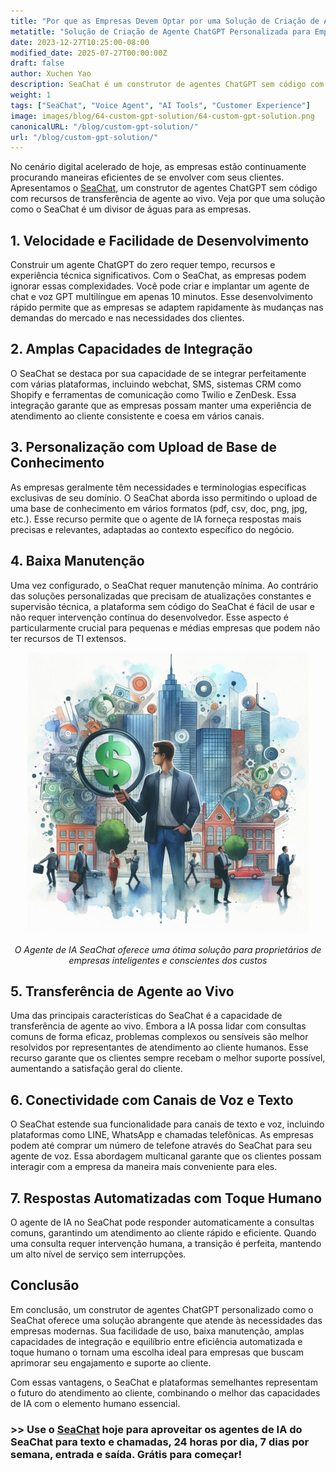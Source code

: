 ```yaml
---
title: "Por que as Empresas Devem Optar por uma Solução de Criação de Agente ChatGPT Personalizada"
metatitle: "Solução de Criação de Agente ChatGPT Personalizada para Empresas"
date: 2023-12-27T10:25:00-08:00
modified_date: 2025-07-27T00:00:00Z
draft: false
author: Xuchen Yao
description: SeaChat é um construtor de agentes ChatGPT sem código com transferência de agente ao vivo, permitindo a criação rápida de agentes de chat e voz multilíngues. Oferece integração perfeita, fácil personalização e baixa manutenção, ideal para aprimorar o atendimento ao cliente com uma mistura de eficiência de IA e interação humana.
weight: 1
tags: ["SeaChat", "Voice Agent", "AI Tools", "Customer Experience"]
image: images/blog/64-custom-gpt-solution/64-custom-gpt-solution.png
canonicalURL: "/blog/custom-gpt-solution/"
url: "/blog/custom-gpt-solution/"
---
```


No cenário digital acelerado de hoje, as empresas estão continuamente procurando maneiras eficientes de se envolver com seus clientes. Apresentamos o [SeaChat](https://chat.seasalt.ai/?utm_source=blog), um construtor de agentes ChatGPT sem código com recursos de transferência de agente ao vivo. Veja por que uma solução como o SeaChat é um divisor de águas para as empresas.

## 1. **Velocidade e Facilidade de Desenvolvimento**

Construir um agente ChatGPT do zero requer tempo, recursos e experiência técnica significativos. Com o SeaChat, as empresas podem ignorar essas complexidades. Você pode criar e implantar um agente de chat e voz GPT multilíngue em apenas 10 minutos. Esse desenvolvimento rápido permite que as empresas se adaptem rapidamente às mudanças nas demandas do mercado e nas necessidades dos clientes.

## 2. **Amplas Capacidades de Integração**

O SeaChat se destaca por sua capacidade de se integrar perfeitamente com várias plataformas, incluindo webchat, SMS, sistemas CRM como Shopify e ferramentas de comunicação como Twilio e ZenDesk. Essa integração garante que as empresas possam manter uma experiência de atendimento ao cliente consistente e coesa em vários canais.

## 3. **Personalização com Upload de Base de Conhecimento**

As empresas geralmente têm necessidades e terminologias específicas exclusivas de seu domínio. O SeaChat aborda isso permitindo o upload de uma base de conhecimento em vários formatos (pdf, csv, doc, png, jpg, etc.). Esse recurso permite que o agente de IA forneça respostas mais precisas e relevantes, adaptadas ao contexto específico do negócio.

## 4. **Baixa Manutenção**

Uma vez configurado, o SeaChat requer manutenção mínima. Ao contrário das soluções personalizadas que precisam de atualizações constantes e supervisão técnica, a plataforma sem código do SeaChat é fácil de usar e não requer intervenção contínua do desenvolvedor. Esse aspecto é particularmente crucial para pequenas e médias empresas que podem não ter recursos de TI extensos.

<center>
<img height="450px" src="/images/blog/59-seachat-cost-capping/59-seachat-cost-aware-businesses.jpeg" alt="O Agente de IA SeaChat oferece uma ótima solução para proprietários de empresas inteligentes e conscientes dos custos"/>

*O Agente de IA SeaChat oferece uma ótima solução para proprietários de empresas inteligentes e conscientes dos custos*
</center>

## 5. **Transferência de Agente ao Vivo**

Uma das principais características do SeaChat é a capacidade de transferência de agente ao vivo. Embora a IA possa lidar com consultas comuns de forma eficaz, problemas complexos ou sensíveis são melhor resolvidos por representantes de atendimento ao cliente humanos. Esse recurso garante que os clientes sempre recebam o melhor suporte possível, aumentando a satisfação geral do cliente.

## 6. **Conectividade com Canais de Voz e Texto**

O SeaChat estende sua funcionalidade para canais de texto e voz, incluindo plataformas como LINE, WhatsApp e chamadas telefônicas. As empresas podem até comprar um número de telefone através do SeaChat para seu agente de voz. Essa abordagem multicanal garante que os clientes possam interagir com a empresa da maneira mais conveniente para eles.

## 7. **Respostas Automatizadas com Toque Humano**

O agente de IA no SeaChat pode responder automaticamente a consultas comuns, garantindo um atendimento ao cliente rápido e eficiente. Quando uma consulta requer intervenção humana, a transição é perfeita, mantendo um alto nível de serviço sem interrupções.

## Conclusão

Em conclusão, um construtor de agentes ChatGPT personalizado como o SeaChat oferece uma solução abrangente que atende às necessidades das empresas modernas. Sua facilidade de uso, baixa manutenção, amplas capacidades de integração e equilíbrio entre eficiência automatizada e toque humano o tornam uma escolha ideal para empresas que buscam aprimorar seu engajamento e suporte ao cliente.

Com essas vantagens, o SeaChat e plataformas semelhantes representam o futuro do atendimento ao cliente, combinando o melhor das capacidades de IA com o elemento humano essencial.

### >> Use o [SeaChat](https://chat.seasalt.ai/?utm_source=blog) hoje para aproveitar os agentes de IA do SeaChat para texto e chamadas, 24 horas por dia, 7 dias por semana, entrada e saída. Grátis para começar!
